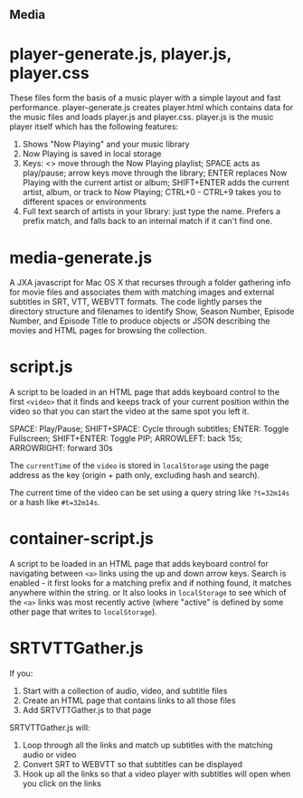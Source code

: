 ## Media

# player-generate.js, player.js, player.css
These files form the basis of a music player with a simple layout and fast performance.
player-generate.js creates player.html which contains data for the music files and loads player.js and player.css.
player.js is the music player itself which has the following features:
1. Shows "Now Playing" and your music library
2. Now Playing is saved in local storage
3. Keys: <> move through the Now Playing playlist; SPACE acts as play/pause; arrow keys move through the library; ENTER replaces Now Playing with the current artist or album; SHIFT+ENTER adds the current artist, album, or track to Now Playing; CTRL+0 - CTRL+9 takes you to different spaces or environments
4. Full text search of artists in your library: just type the name. Prefers a prefix match, and falls back to an internal match if it can't find one.

# media-generate.js

A JXA javascript for Mac OS X that recurses through a folder gathering info for movie files and associates them with matching images and external subtitles in SRT, VTT, WEBVTT formats. The code lightly parses the directory structure and filenames to identify Show, Season Number, Episode Number, and Episode Title to produce objects or JSON describing the movies and HTML pages for browsing the collection. 

# script.js

A script to be loaded in an HTML page that adds keyboard control to the first `<video>` that it finds and keeps track of your current position within the video so that you can start the video at the same spot you left it.

SPACE: Play/Pause;
SHIFT+SPACE: Cycle through subtitles;
ENTER: Toggle Fullscreen;
SHIFT+ENTER: Toggle PIP;
ARROWLEFT: back 15s;
ARROWRIGHT: forward 30s

The `currentTime` of the `video` is stored in `localStorage` using the page address as the key (origin + path only, excluding hash and search).

The current time of the video can be set using a query string like `?t=32m14s` or a hash like `#t=32m14s`.

# container-script.js

A script to be loaded in an HTML page that adds keyboard control for navigating between `<a>` links using the up and down arrow keys. Search is enabled - it first looks for a matching prefix and if nothing found, it matches anywhere within the string. or It also looks in `localStorage` to see which of the `<a>` links was most recently active (where "active" is defined by some other page that writes to `localStorage`).

# SRTVTTGather.js

If you:
1. Start with a collection of audio, video, and subtitle files
2. Create an HTML page that contains links to all those files
3. Add SRTVTTGather.js to that page

SRTVTTGather.js will:
1. Loop through all the links and match up subtitles with the matching audio or video
2. Convert SRT to WEBVTT so that subtitles can be displayed
3. Hook up all the links so that a video player with subtitles will open when you click on the links
